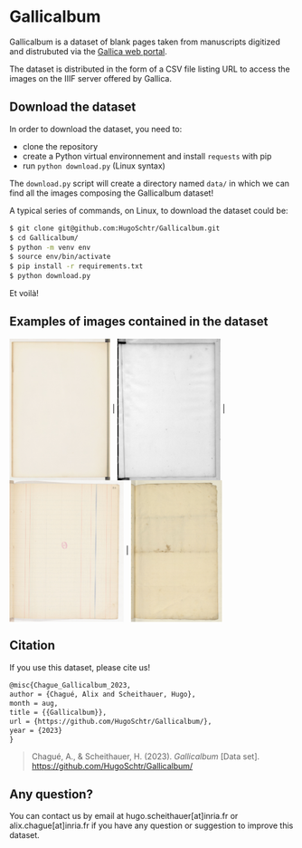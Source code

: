 # Gallicalbum

Gallicalbum is a dataset of blank pages taken from manuscripts digitized and distrubuted via the [Gallica web portal](https://gallica.bnf.fr). 

The dataset is distributed in the form of a CSV file listing URL to access the images on the IIIF server offered by Gallica. 

## Download the dataset

In order to download the dataset, you need to:

- clone the repository
- create a Python virtual environnement and install `requests` with pip
- run `python download.py` (Linux syntax)

The `download.py` script will create a directory named `data/` in which we can find all the images composing the Gallicalbum dataset!

A typical series of commands, on Linux, to download the dataset could be:

```sh
$ git clone git@github.com:HugoSchtr/Gallicalbum.git
$ cd Gallicalbum/
$ python -m venv env
$ source env/bin/activate
$ pip install -r requirements.txt
$ python download.py
```

Et voilà!

## Examples of images contained in the dataset

<img src="./img/12148_bpt6k97798371_f29.jpg" height="250" align="center"> | <img src="./img/12148_btv1b9060129s_f55.jpg" height="250" align="center"> | <img src="./img/12148_btv1b525056400_f59.jpg" height="250" align="center"> | <img src="./img/12148_btv1b52509569v_f193.jpg" height="250" align="center">

## Citation

If you use this dataset, please cite us!

```
@misc{Chague_Gallicalbum_2023,
author = {Chagué, Alix and Scheithauer, Hugo},
month = aug,
title = {{Gallicalbum}},
url = {https://github.com/HugoSchtr/Gallicalbum/},
year = {2023}
}
```

> Chagué, A., & Scheithauer, H. (2023). *Gallicalbum* [Data set]. https://github.com/HugoSchtr/Gallicalbum/


## Any question?

You can contact us by email at hugo.scheithauer[at]inria.fr or alix.chague[at]inria.fr if you have any question or suggestion to improve this dataset.